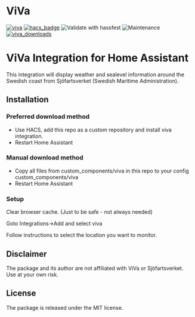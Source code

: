# ViVa


[![viva](https://img.shields.io/github/v/release/astrandb/viva)](https://github.com/astrandb/viva/releases/latest) [![hacs_badge](https://img.shields.io/badge/HACS-Custom-orange.svg)](https://github.com/hacs/integration) ![Validate with hassfest](https://github.com/astrandb/viva/workflows/Validate%20with%20hassfest/badge.svg) ![Maintenance](https://img.shields.io/maintenance/yes/2022.svg) [![viva_downloads](https://img.shields.io/github/downloads/astrandb/viva/total)](https://github.com/astrandb/viva)

# ViVa Integration for Home Assistant


This integration will display weather and sealevel information around the Swedish coast from Sjöfartsverket (Swedish Maritime Administration).

## Installation

### Preferred download method

- Use HACS, add this repo as a custom repository and install viva integration.
- Restart Home Assistant

### Manual download method

- Copy all files from custom_components/viva in this repo to your config custom_components/viva
- Restart Home Assistant

### Setup

Clear browser cache. (Just to be safe - not always needed)

Goto Integrations->Add and select viva

Follow instructions to select the location you want to monitor.

## Disclaimer

The package and its author are not affiliated with ViVa or Sjöfartsverket. Use at your own risk.

## License

The package is released under the MIT license.
